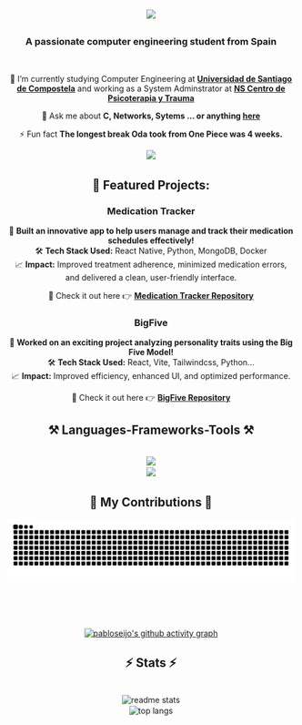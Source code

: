<h1 align="center">
    <img src="https://readme-typing-svg.herokuapp.com/?font=Righteous&size=35&center=true&vCenter=true&width=500&height=70&duration=4000&lines=Hi+There!+👋;+I'm+Pablo+Seijo!;" />
</h1>

<h3 align="center">A passionate computer engineering student from Spain</h3>

<br/>

<div align="center">
  
🌱 I’m currently studying Computer Engineering at **[Universidad de Santiago de Compostela]([https://www.usc.gal/es])** and working as a System Adminstrator at **[NS Centro de Psicoterapia y Trauma](https://nataliaseijo.com/)**
 
💬 Ask me about **C, Networks, Sytems ... or anything [here](https://github.com/pabloseijo/pabloseijo/issues)**

⚡ Fun fact **The longest break Oda took from One Piece was 4 weeks.**

 </div>

 <div align="center"> 

  <a href="https://www.linkedin.com/in/pablo-seijo-7055141b0/" target="_blank">
    <img src="https://img.shields.io/badge/LinkedIn-0077B5?style=for-the-badge&logo=linkedin&logoColor=white" target="_blank" />
  </a>
  
</div>


<h2 align="center"> 🚀 Featured Projects: </h2> 
    
<h3 align="center"> Medication Tracker </h3> 

<div align="center">
  
🎯 **Built an innovative app to help users manage and track their medication schedules effectively!**  
🛠️ **Tech Stack Used:** React Native, Python, MongoDB, Docker  
📈 **Impact:** Improved treatment adherence, minimized medication errors, and delivered a clean, user-friendly interface.  

🔗 Check it out here 👉 **[Medication Tracker Repository](https://github.com/pabloseijo/Medication-Tracker)**  

</div>

<h3 align="center"> BigFive </h3> 

<div align="center">
  
🎯 **Worked on an exciting project analyzing personality traits using the Big Five Model!**   
🛠️ **Tech Stack Used:** React, Vite, Tailwindcss, Python... </br>
📈 **Impact:** Improved efficiency, enhanced UI, and optimized performance.  

🔗 Check it out here 👉 **[BigFive Repository](https://github.com/pablolobat0/bigFive)**  

</div>



 
<h2 align="center">⚒️ Languages-Frameworks-Tools ⚒️</h2>
<br/>
<div align="center">
    <img src="https://skillicons.dev/icons?i=c,cpp,python,java,html,css,js,vscode,linux,bash,git,github" /><br>
    <img src="https://skillicons.dev/icons?i=react,angular,md,obsidian,latex,clion,idea,pycharm,docker,apple," />
<br/>


<div align="center">
  <h2>🐍 My Contributions 🐍</h2>
  <img alt="snake eating my contributions" src="https://raw.githubusercontent.com/pabloseijo/pabloseijo/output/github-contribution-grid-snake.svg" />
  
  <br/><br/><br/>
</div>

[![pabloseijo's github activity graph](https://github-readme-activity-graph.vercel.app/graph?username=pabloseijo&theme=tokyo-night)](https://github.com/ashutosh00710/github-readme-activity-graph)


<h2 align="center">⚡ Stats ⚡</h2>
<br>
<div align=center>
  <img width=390 align="center" src="https://github-readme-stats.vercel.app/api?username=pabloseijo&count_private=true&show_icons=true&theme=react&border_radius=10" alt="readme stats" />
  <br/>
  <img width=325 align="center" src="https://github-readme-stats.vercel.app/api/top-langs/?username=pabloseijo&hide=HTML&langs_count=8&layout=compact&theme=react&border_radius=10" alt="top langs" />
</div>

<br/><br/>




